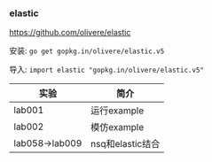 ### elastic

https://github.com/olivere/elastic

安装: `go get gopkg.in/olivere/elastic.v5`

导入: `import elastic "gopkg.in/olivere/elastic.v5"`

|实验|简介|
|---|---|
|lab001|运行example|
|lab002|模仿example|
|lab058->lab009|nsq和elastic结合|
